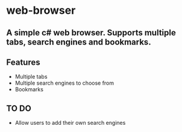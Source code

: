 # web-browser

## A simple c# web browser. Supports multiple tabs, search engines and bookmarks.

## Features

* Multiple tabs
* Multiple search engines to choose from
* Bookmarks

## TO DO

* Allow users to add their own search engines
